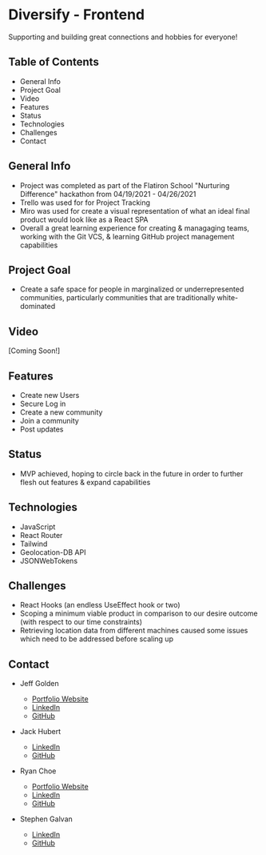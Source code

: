 # Diversify - Frontend

Supporting and building great connections and hobbies for everyone!

## Table of Contents

- General Info
- Project Goal
- Video
- Features
- Status
- Technologies
- Challenges
- Contact

## General Info

- Project was completed as part of the Flatiron School "Nurturing Difference" hackathon from 04/19/2021 - 04/26/2021
- Trello was used for for Project Tracking
- Miro was used for create a visual representation of what an ideal final product would look like as a React SPA 
- Overall a great learning experience for creating & managaging teams, working with the Git VCS, & learning GitHub project management capabilities

## Project Goal

- Create a safe space for people in marginalized or underrepresented communities,  particularly communities that are traditionally white-dominated

## Video

[Coming Soon!]

## Features

- Create new Users
- Secure Log in
- Create a new community
- Join a community
- Post updates

## Status

- MVP achieved, hoping to circle back in the future in order to further flesh out features & expand capabilities

## Technologies

- JavaScript
- React Router
- Tailwind
- Geolocation-DB API
- JSONWebTokens

## Challenges

- React Hooks (an endless UseEffect hook or two)
- Scoping a minimum viable product in comparison to our desire outcome (with respect to our time constraints)
- Retrieving location data from different machines caused some issues which need to be addressed before scaling up

## Contact

- Jeff Golden
  - [Portfolio Website](https://personal-website-a0c78.web.app/)
  - [LinkedIn](https://www.linkedin.com/in/gjeffgolden/)
  - [GitHub](https://github.com/gjeffgolden)

- Jack Hubert
  - [LinkedIn](https://www.linkedin.com/in/jackhubert/)
  - [GitHub](https://github.com/hydroflux)

- Ryan Choe
  - [Portfolio Website](https://ryanachoe.com/)
  - [LinkedIn](https://www.linkedin.com/in/ryanchoe1229/)
  - [GitHub](https://github.com/rchoe1229)

- Stephen Galvan
  - [LinkedIn](https://www.linkedin.com/in/stephen-galvan-3288a416b/)
  - [GitHub](https://github.com/afrolambo)
